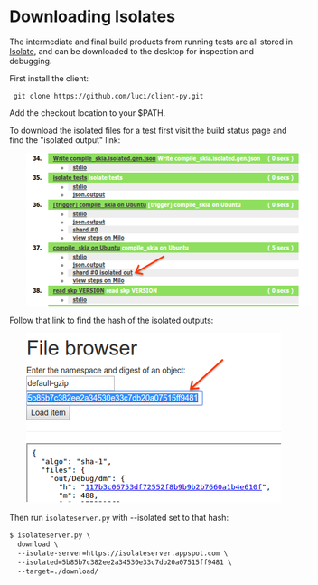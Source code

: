 Downloading Isolates
====================

The intermediate and final build products from running tests are all stored in
[Isolate](https://github.com/luci/luci-py/blob/master/appengine/isolate/doc/Design.md),
and can be downloaded to the desktop for inspection and debugging.

First install the client:

     git clone https://github.com/luci/client-py.git

Add the checkout location to your $PATH.

To download the isolated files for a test first visit
the build status page and find the "isolated output" link:

<img src="Status.png" style="margin-left:30px" width=576 height=271 >


Follow that link to find the hash of the isolated outputs:


<img src="Isolate.png" style="margin-left:30px" width=451 height=301 >

Then run `isolateserver.py` with --isolated set to that hash:

    $ isolateserver.py \
      download \
      --isolate-server=https://isolateserver.appspot.com \
      --isolated=5b85b7c382ee2a34530e33c7db20a07515ff9481 \
      --target=./download/

